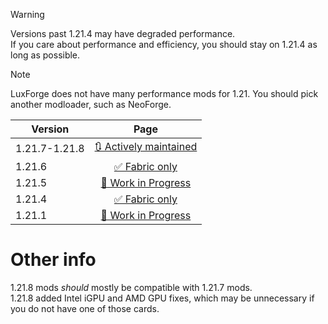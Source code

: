 > [!WARNING]
> Versions past 1.21.4 may have degraded performance.  
> If you care about performance and efficiency, you should stay on 1.21.4 as long as possible.

> [!NOTE]
> LuxForge does not have many performance mods for 1.21. You should pick another modloader, such as NeoForge.

| Version | Page |
| --- | :---: |
| 1.21.7-1.21.8 | [🔃 Actively maintained](7/index.md) |
| 1.21.6 | [✅ Fabric only](6/index.md) |
| 1.21.5 | [🚧 Work in Progress](5/index.md) |
| 1.21.4 | [✅ Fabric only](4/index.md) |
| 1.21.1 | [🚧 Work in Progress](1/index.md) |

# Other info
1.21.8 mods *should* mostly be compatible with 1.21.7 mods.   
1.21.8 added Intel iGPU and AMD GPU fixes, which may be unnecessary if you do not have one of those cards.  

<!-- TODO on 1.21.1, add new finds -->